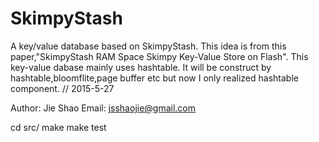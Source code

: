 # SkimpyStash
A  key/value database based on SkimpyStash.
This idea is from this paper,"SkimpyStash  RAM Space Skimpy Key-Value Store on Flash".
This key-value dabase mainly uses hashtable.
It will be construct by hashtable,bloomflite,page buffer etc
but now I only realized hashtable component. // 2015-5-27

Author: Jie Shao
Email: jsshaojie@gmail.com

cd src/
make
make test